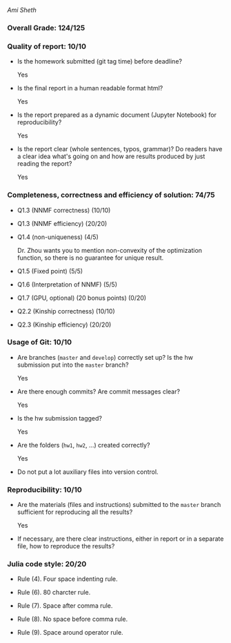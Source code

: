 *Ami Sheth*

### Overall Grade: 124/125

### Quality of report: 10/10

-   Is the homework submitted (git tag time) before deadline? 

    Yes
  
-   Is the final report in a human readable format html? 

    Yes
  
-   Is the report prepared as a dynamic document (Jupyter Notebook) for reproducibility?

    Yes
  
-   Is the report clear (whole sentences, typos, grammar)? Do readers have a clear idea what's going on and how are results produced by just reading the report? 

    Yes
  
### Completeness, correctness and efficiency of solution: 74/75

- Q1.3 (NNMF correctness) (10/10)

- Q1.3 (NNMF efficiency) (20/20)

- Q1.4 (non-uniqueness) (4/5)

    Dr. Zhou wants you to mention non-convexity of the optimization function, so there is no guarantee for unique result.

- Q1.5 (Fixed point) (5/5)

- Q1.6 (Interpretation of NNMF) (5/5)

- Q1.7 (GPU, optional) (20 bonus points) (0/20)

- Q2.2 (Kinship correctness) (10/10)

- Q2.3 (Kinship efficiency) (20/20)

### Usage of Git: 10/10

- Are branches (`master` and `develop`) correctly set up? Is the hw submission put into the `master` branch?

    Yes
  
- Are there enough commits? Are commit messages clear? 
          
    Yes
  
- Is the hw submission tagged? 

    Yes
  
- Are the folders (`hw1`, `hw2`, ...) created correctly? 
  
    Yes
  
- Do not put a lot auxiliary files into version control. 


### Reproducibility: 10/10

- Are the materials (files and instructions) submitted to the `master` branch sufficient for reproducing all the results? 

    Yes
  
- If necessary, are there clear instructions, either in report or in a separate file, how to reproduce the results?

### Julia code style: 20/20

- Rule (4). Four space indenting rule. 

- Rule (6). 80 charcter rule.

- Rule (7). Space after comma rule.

- Rule (8). No space before comma rule.

- Rule (9). Space around operator rule.
